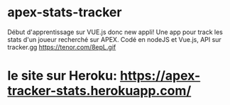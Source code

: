 # apex-stats-tracker
Début d'apprentissage sur VUE.js donc new appli!
Une app pour track les stats d'un joueur recherché sur APEX.
Codé en nodeJS et Vue.js, API sur tracker.gg
https://tenor.com/8epL.gif
# le site sur Heroku: https://apex-tracker-stats.herokuapp.com/
